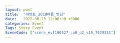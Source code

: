 ```yaml
---
layout: post
title:  "이벤트_2019여름_엔딩"
date:   2022-06-23 12:00:00 +0000
categories: Event
Tags: Story Event
SceneCode: ["scene_evt190627_cp0_q2_s10,7429311"]
---
```

